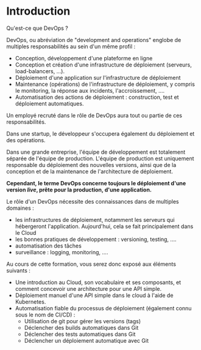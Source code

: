 # Introduction

Qu'est-ce que DevOps ?

DevOps, ou abréviation de "development and operations" englobe de multiples responsabilités au sein d'un même profil :

- Conception, développement d'une plateforme en ligne
- Conception et création d'une infrastructure de déploiement (serveurs, load-balancers, ...).
- Déploiement d'une application sur l'infrastructure de déploiement
- Maintenance (opérations) de l'infrastructure de déploiement, y compris le monitoring, la réponse aux incidents, l'accroissement, ....
- Automatisation des actions de déploiement : construction, test et déploiement automatiques.

Un employé recruté dans le rôle de DevOps aura tout ou partie de ces responsabilités. 

Dans une startup, le développeur s'occupera également du déploiement et des opérations. 

Dans une grande entreprise, l'équipe de développement est totalement séparée de l'équipe de production. L'équipe de production est uniquement responsable du déploiement des nouvelles versions, ainsi que de la conception et de la maintenance de l'architecture de déploiement.

**Cependant, le terme DevOps concerne toujours le déploiement d'une version *live*, prête pour la production, d'une application.**

Le rôle d'un DevOps nécessite des connaissances dans de multiples domaines :

- les infrastructures de déploiement, notamment les serveurs qui hébergeront l'application. Aujourd'hui, cela se fait principalement dans le Cloud
- les bonnes pratiques de développement : versioning, testing, ....
- automatisation des tâches
- surveillance : logging, monitoring, ....


Au cours de cette formation, vous serez donc exposé aux éléments suivants :

- Une introduction au Cloud, son vocabulaire et ses composants, et comment concevoir une architecture pour une API simple.
- Déploiement manuel d'une API simple dans le cloud à l'aide de Kubernetes.
- Automatisation fiable du processus de déploiement (également connu sous le nom de CI/CD) :
   - Utilisation de git pour gérer les versions (tags)
   - Déclencher des builds automatiques dans Git
   - Déclencher des tests automatiques dans Git
   - Déclencher un déploiement automatique avec Git